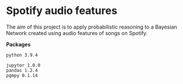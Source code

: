# Spotify audio features
The aim of this project is to apply probabilistic reasoning to a Bayesian Network created using audio features of songs on Spotify.

**Packages**

`python 3.9.4`

`jupyter 1.0.0`  
`pandas 1.2.4`  
`pgmpy 0.1.14`
